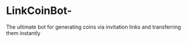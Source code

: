 # LinkCoinBot-
The ultimate bot for generating coins via invitation links and transferring them instantly
